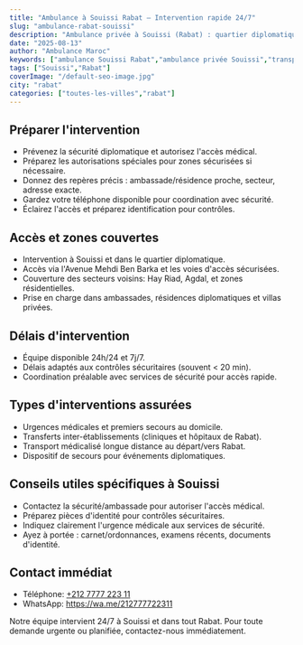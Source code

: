 ```yaml
---
title: "Ambulance à Souissi Rabat – Intervention rapide 24/7"
slug: "ambulance-rabat-souissi"
description: "Ambulance privée à Souissi (Rabat) : quartier diplomatique, intervention 24/7, transferts et urgences. Accès privilégié aux zones sécurisées."
date: "2025-08-13"
author: "Ambulance Maroc"
keywords: ["ambulance Souissi Rabat","ambulance privée Souissi","transport médicalisé Souissi"]
tags: ["Souissi","Rabat"]
coverImage: "/default-seo-image.jpg"
city: "rabat"
categories: ["toutes-les-villes","rabat"]
---
```


## Préparer l'intervention

- Prévenez la sécurité diplomatique et autorisez l'accès médical.
- Préparez les autorisations spéciales pour zones sécurisées si nécessaire.
- Donnez des repères précis : ambassade/résidence proche, secteur, adresse exacte.
- Gardez votre téléphone disponible pour coordination avec sécurité.
- Éclairez l'accès et préparez identification pour contrôles.

## Accès et zones couvertes

- Intervention à Souissi et dans le quartier diplomatique.
- Accès via l'Avenue Mehdi Ben Barka et les voies d'accès sécurisées.
- Couverture des secteurs voisins: Hay Riad, Agdal, et zones résidentielles.
- Prise en charge dans ambassades, résidences diplomatiques et villas privées.

## Délais d'intervention

- Équipe disponible 24h/24 et 7j/7.
- Délais adaptés aux contrôles sécuritaires (souvent < 20 min).
- Coordination préalable avec services de sécurité pour accès rapide.

## Types d'interventions assurées

- Urgences médicales et premiers secours au domicile.
- Transferts inter-établissements (cliniques et hôpitaux de Rabat).
- Transport médicalisé longue distance au départ/vers Rabat.
- Dispositif de secours pour événements diplomatiques.

## Conseils utiles spécifiques à Souissi

- Contactez la sécurité/ambassade pour autoriser l'accès médical.
- Préparez pièces d'identité pour contrôles sécuritaires.
- Indiquez clairement l'urgence médicale aux services de sécurité.
- Ayez à portée : carnet/ordonnances, examens récents, documents d'identité.

## Contact immédiat

- Téléphone: [+212 7777 223 11](tel:+212777722311)
- WhatsApp: https://wa.me/212777722311

Notre équipe intervient 24/7 à Souissi et dans tout Rabat. Pour toute demande urgente ou planifiée, contactez-nous immédiatement.